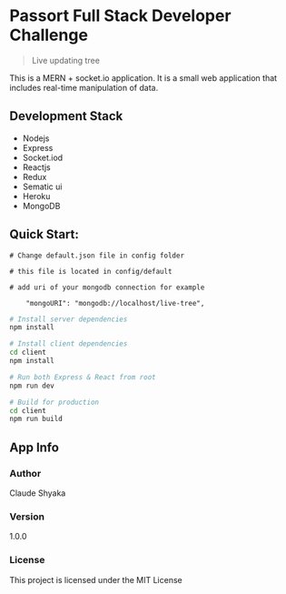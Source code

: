 # Passort Full Stack Developer Challenge

> Live updating tree

This is a MERN + socket.io application.
It is a small web application that includes real-time manipulation of data.

## Development Stack

- Nodejs
- Express
- Socket.iod
- Reactjs
- Redux
- Sematic ui
- Heroku
- MongoDB

## Quick Start:

```
# Change default.json file in config folder

# this file is located in config/default

# add uri of your mongodb connection for example

    "mongoURI": "mongodb://localhost/live-tree",
```

```bash
# Install server dependencies
npm install

# Install client dependencies
cd client
npm install

# Run both Express & React from root
npm run dev

# Build for production
cd client
npm run build
```

## App Info

### Author

Claude Shyaka

### Version

1.0.0

### License

This project is licensed under the MIT License
